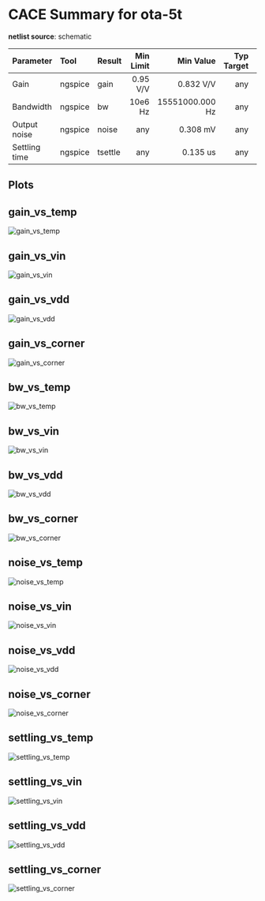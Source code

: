 
# CACE Summary for ota-5t

**netlist source**: schematic

|      Parameter       |         Tool         |     Result      | Min Limit  |  Min Value   | Typ Target |  Typ Value   | Max Limit  |  Max Value   |  Status  |
| :------------------- | :------------------- | :-------------- | ---------: | -----------: | ---------: | -----------: | ---------: | -----------: | :------: |
| Gain                 | ngspice              | gain                 |        0.95 V/V |  0.832 V/V |          any |  0.971 V/V |     1.05 V/V |  0.980 V/V |   Fail ❌    |
| Bandwidth            | ngspice              | bw                   |         10e6 Hz | 15551000.000 Hz |          any | 26912100.000 Hz |          any | 34051700.000 Hz |   Pass ✅    |
| Output noise         | ngspice              | noise                |             any |   0.308 mV |          any |   0.371 mV |         1 mV |   0.455 mV |   Pass ✅    |
| Settling time        | ngspice              | tsettle              |             any |   0.135 us |          any |   0.142 us |        10 us |   0.155 us |   Pass ✅    |


## Plots

## gain_vs_temp

![gain_vs_temp](./cace/_docs/ota-5t/schematic/gain_vs_temp.png)

## gain_vs_vin

![gain_vs_vin](./cace/_docs/ota-5t/schematic/gain_vs_vin.png)

## gain_vs_vdd

![gain_vs_vdd](./cace/_docs/ota-5t/schematic/gain_vs_vdd.png)

## gain_vs_corner

![gain_vs_corner](./cace/_docs/ota-5t/schematic/gain_vs_corner.png)

## bw_vs_temp

![bw_vs_temp](./cace/_docs/ota-5t/schematic/bw_vs_temp.png)

## bw_vs_vin

![bw_vs_vin](./cace/_docs/ota-5t/schematic/bw_vs_vin.png)

## bw_vs_vdd

![bw_vs_vdd](./cace/_docs/ota-5t/schematic/bw_vs_vdd.png)

## bw_vs_corner

![bw_vs_corner](./cace/_docs/ota-5t/schematic/bw_vs_corner.png)

## noise_vs_temp

![noise_vs_temp](./cace/_docs/ota-5t/schematic/noise_vs_temp.png)

## noise_vs_vin

![noise_vs_vin](./cace/_docs/ota-5t/schematic/noise_vs_vin.png)

## noise_vs_vdd

![noise_vs_vdd](./cace/_docs/ota-5t/schematic/noise_vs_vdd.png)

## noise_vs_corner

![noise_vs_corner](./cace/_docs/ota-5t/schematic/noise_vs_corner.png)

## settling_vs_temp

![settling_vs_temp](./cace/_docs/ota-5t/schematic/settling_vs_temp.png)

## settling_vs_vin

![settling_vs_vin](./cace/_docs/ota-5t/schematic/settling_vs_vin.png)

## settling_vs_vdd

![settling_vs_vdd](./cace/_docs/ota-5t/schematic/settling_vs_vdd.png)

## settling_vs_corner

![settling_vs_corner](./cace/_docs/ota-5t/schematic/settling_vs_corner.png)
